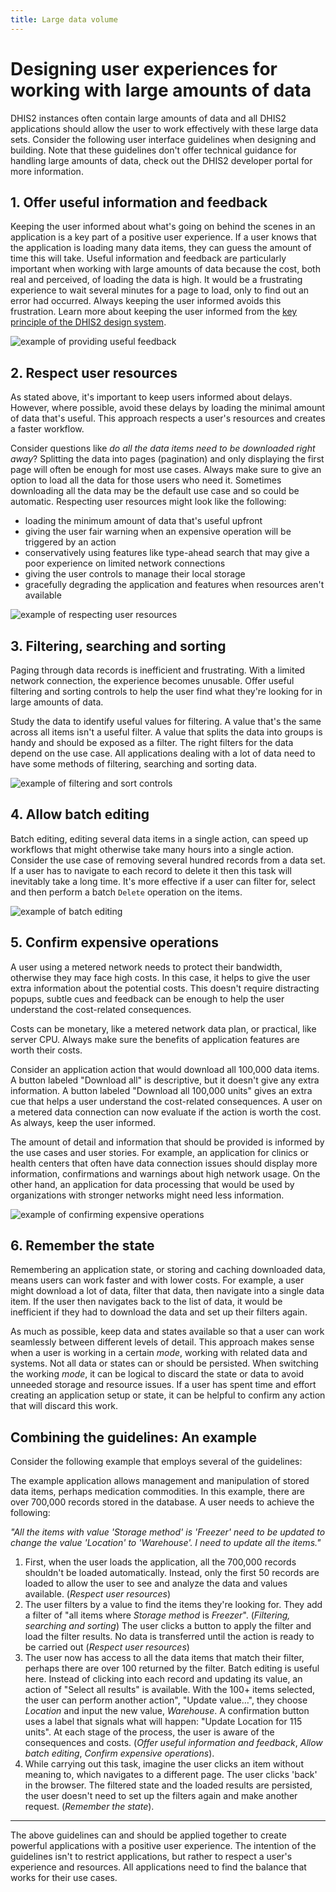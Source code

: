```yaml
---
title: Large data volume
---
```


# Designing user experiences for working with large amounts of data

DHIS2 instances often contain large amounts of data and all DHIS2 applications should allow the user to work effectively with these large data sets. Consider the following user interface guidelines when designing and building. Note that these guidelines don't offer technical guidance for handling large amounts of data, check out the DHIS2 developer portal for more information.

## 1. Offer useful information and feedback

Keeping the user informed about what's going on behind the scenes in an application is a key part of a positive user experience. If a user knows that the application is loading many data items, they can guess the amount of time this will take. Useful information and feedback are particularly important when working with large amounts of data because the cost, both real and perceived, of loading the data is high. It would be a frustrating experience to wait several minutes for a page to load, only to find out an error had occurred. Always keeping the user informed avoids this frustration.
Learn more about keeping the user informed from the [key principle of the DHIS2 design system](https://github.com/dhis2/design-system/blob/master/principles/content-communication.md#keeping-the-user-informed).

![example of providing useful feedback](/images/large-data/example-user-information.png)

## 2. Respect user resources

As stated above, it's important to keep users informed about delays. However, where possible, avoid these delays by loading the minimal amount of data that's useful. This approach respects a user's resources and creates a faster workflow.

Consider questions like _do all the data items need to be downloaded right away_? Splitting the data into pages (pagination) and only displaying the first page will often be enough for most use cases. Always make sure to give an option to load all the data for those users who need it. Sometimes downloading all the data may be the default use case and so could be automatic.
Respecting user resources might look like the following:

-   loading the minimum amount of data that's useful upfront
-   giving the user fair warning when an expensive operation will be triggered by an action
-   conservatively using features like type-ahead search that may give a poor experience on limited network connections
-   giving the user controls to manage their local storage
-   gracefully degrading the application and features when resources aren't available

![example of respecting user resources](/images/large-data/respect-user-resources.png)

## 3. Filtering, searching and sorting

Paging through data records is inefficient and frustrating. With a limited network connection, the experience becomes unusable. Offer useful filtering and sorting controls to help the user find what they're looking for in large amounts of data.

Study the data to identify useful values for filtering. A value that's the same across all items isn't a useful filter. A value that splits the data into groups is handy and should be exposed as a filter. The right filters for the data depend on the use case. All applications dealing with a lot of data need to have some methods of filtering, searching and sorting data.

![example of filtering and sort controls](/images/large-data/filtering-searching-sorting.png)

## 4. Allow batch editing

Batch editing, editing several data items in a single action, can speed up workflows that might otherwise take many hours into a single action. Consider the use case of removing several hundred records from a data set. If a user has to navigate to each record to delete it then this task will inevitably take a long time. It's more effective if a user can filter for, select and then perform a batch `Delete` operation on the items.

![example of batch editing](/images/large-data/batch-editing.png)

## 5. Confirm expensive operations

A user using a metered network needs to protect their bandwidth, otherwise they may face high costs. In this case, it helps to give the user extra information about the potential costs. This doesn't require distracting popups, subtle cues and feedback can be enough to help the user understand the cost-related consequences.

Costs can be monetary, like a metered network data plan, or practical, like server CPU. Always make sure the benefits of application features are worth their costs.

Consider an application action that would download all 100,000 data items. A button labeled "Download all" is descriptive, but it doesn't give any extra information. A button labeled "Download all 100,000 units" gives an extra cue that helps a user understand the cost-related consequences. A user on a metered data connection can now evaluate if the action is worth the cost. As always, keep the user informed.

The amount of detail and information that should be provided is informed by the use cases and user stories. For example, an application for clinics or health centers that often have data connection issues should display more information, confirmations and warnings about high network usage. On the other hand, an application for data processing that would be used by organizations with stronger networks might need less information.

![example of confirming expensive operations](/images/large-data/expensive-operations.png)

## 6. Remember the state

Remembering an application state, or storing and caching downloaded data, means users can work faster and with lower costs. For example, a user might download a lot of data, filter that data, then navigate into a single data item. If the user then navigates back to the list of data, it would be inefficient if they had to download the data and set up their filters again.

As much as possible, keep data and states available so that a user can work seamlessly between different levels of detail. This approach makes sense when a user is working in a certain _mode_, working with related data and systems. Not all data or states can or should be persisted. When switching the working _mode_, it can be logical to discard the state or data to avoid unneeded storage and resource issues. If a user has spent time and effort creating an application setup or state, it can be helpful to confirm any action that will discard this work.

## Combining the guidelines: An example

Consider the following example that employs several of the guidelines:

The example application allows management and manipulation of stored data items, perhaps medication commodities. In this example, there are over 700,000 records stored in the database. A user needs to achieve the following:

_"All the items with value 'Storage method' is 'Freezer' need to be updated to change the value 'Location' to 'Warehouse'. I need to update all the items."_

1. First, when the user loads the application, all the 700,000 records shouldn't be loaded automatically. Instead, only the first 50 records are loaded to allow the user to see and analyze the data and values available. (_Respect user resources_)
2. The user filters by a value to find the items they're looking for. They add a filter of "all items where _Storage method_ is _Freezer_". (_Filtering, searching and sorting_) The user clicks a button to apply the filter and load the filter results. No data is transferred until the action is ready to be carried out (_Respect user resources_)
3. The user now has access to all the data items that match their filter, perhaps there are over 100 returned by the filter. Batch editing is useful here. Instead of clicking into each record and updating its value, an action of "Select all results" is available. With the 100+ items selected, the user can perform another action", "Update value…", they choose _Location_ and input the new value, _Warehouse_. A confirmation button uses a label that signals what will happen: "Update Location for 115 units". At each stage of the process, the user is aware of the consequences and costs. (_Offer useful information and feedback_, _Allow batch editing_, _Confirm expensive operations_).
4. While carrying out this task, imagine the user clicks an item without meaning to, which navigates to a different page. The user clicks 'back' in the browser. The filtered state and the loaded results are persisted, the user doesn't need to set up the filters again and make another request. (_Remember the state_).

---

The above guidelines can and should be applied together to create powerful applications with a positive user experience. The intention of the guidelines isn't to restrict applications, but rather to respect a user's experience and resources. All applications need to find the balance that works for their use cases.
